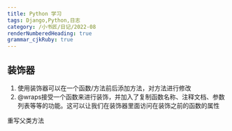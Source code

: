 ```yaml
---
title: Python 学习
tags: Django,Python,日志
category: /小书匠/日记/2022-08
renderNumberedHeading: true
grammar_cjkRuby: true
---
```


## 装饰器
 1. 使用装饰器可以在一个函数/方法前后添加方法，对方法进行修改
 2. @wraps接受一个函数来进行装饰，并加入了复制函数名称、注释文档、参数列表等等的功能。这可以让我们在装饰器里面访问在装饰之前的函数的属性

重写父类方法